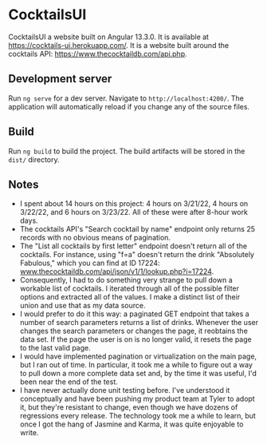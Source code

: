 # CocktailsUI
CocktailsUI a website built on Angular 13.3.0. It is available at https://cocktails-ui.herokuapp.com/. It is a website built around the cocktails API: https://www.thecocktaildb.com/api.php. 

## Development server
Run `ng serve` for a dev server. Navigate to `http://localhost:4200/`. The application will automatically reload if you change any of the source files.

## Build
Run `ng build` to build the project. The build artifacts will be stored in the `dist/` directory.

## Notes
- I spent about 14 hours on this project: 4 hours on 3/21/22, 4 hours on 3/22/22, and 6 hours on 3/23/22. All of these were after 8-hour work days.
- The cocktails API's "Search cocktail by name" endpoint only returns 25 records with no obvious means of pagination.
- The "List all cocktails by first letter" endpoint doesn't return all of the cocktails. For instance, using "f=a" doesn't return the drink "Absolutely Fabulous," which you can find at ID 17224: www.thecocktaildb.com/api/json/v1/1/lookup.php?i=17224. 
- Consequently, I had to do something very strange to pull down a workable list of cocktails. I iterated through all of the possible filter options and extracted all of the values. I make a distinct list of their union and use that as my data source.
- I would prefer to do it this way: a paginated GET endpoint that takes a number of search parameters returns a list of drinks. Whenever the user changes the search parameters or changes the page, it reobtains the data set. If the page the user is on is no longer valid, it resets the page to the last valid page.
- I would have implemented pagination or virtualization on the main page, but I ran out of time. In particular, it took me a while to figure out a way to pull down a more complete data set and, by the time it was useful, I'd been near the end of the test.
- I have never actually done unit testing before. I've understood it conceptually and have been pushing my product team at Tyler to adopt it, but they're resistant to change, even though we have dozens of regressions every release. The technology took me a while to learn, but once I got the hang of Jasmine and Karma, it was quite enjoyable to write.